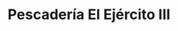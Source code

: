 ---
title: "Pescadería El Ejército III"
url: /catia-la-mar/pescaderia-el-ejercito-iii/
shop: Fisch
---